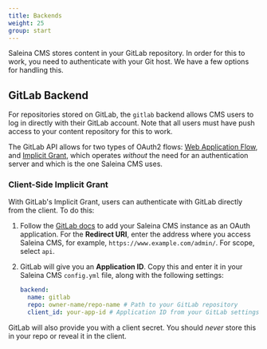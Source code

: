 ```yaml
---
title: Backends
weight: 25
group: start
---
```


Saleina CMS stores content in your GitLab repository. In order for this to work, you need to authenticate with your Git host. We have a few options for handling this.

## GitLab Backend

For repositories stored on GitLab, the `gitlab` backend allows CMS users to log in directly with their GitLab account. Note that all users must have push access to your content repository for this to work.

The GitLab API allows for two types of OAuth2 flows: [Web Application Flow](https://docs.gitlab.com/ce/api/oauth2.html#web-application-flow), and [Implicit Grant](https://docs.gitlab.com/ce/api/oauth2.html#implicit-grant), which operates _without_ the need for an authentication server and which is the one Saleina CMS uses.

### Client-Side Implicit Grant

With GitLab's Implicit Grant, users can authenticate with GitLab directly from the client. To do this:

1. Follow the [GitLab docs](https://docs.gitlab.com/ee/integration/oauth_provider.html#adding-an-application-through-the-profile) to add your Saleina CMS instance as an OAuth application. For the **Redirect URI**, enter the address where you access Saleina CMS, for example, `https://www.example.com/admin/`. For scope, select `api`.
2. GitLab will give you an **Application ID**. Copy this and enter it in your Saleina CMS `config.yml` file, along with the following settings:

    ```yaml
    backend:
      name: gitlab
      repo: owner-name/repo-name # Path to your GitLab repository
      client_id: your-app-id # Application ID from your GitLab settings
    ```

GitLab will also provide you with a client secret. You should _never_ store this in your repo or reveal it in the client.